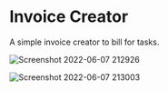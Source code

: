 # Invoice Creator

A simple invoice creator to bill for tasks. 

![Screenshot 2022-06-07 212926](https://user-images.githubusercontent.com/105099652/172525563-9a495f64-7435-452b-bd0b-0dc956781de7.png)

![Screenshot 2022-06-07 213003](https://user-images.githubusercontent.com/105099652/172525568-ed993a7c-2606-48ad-9b09-a90ebb1c0a15.png)
